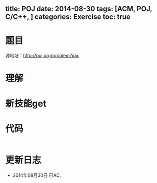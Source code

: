 ﻿title: POJ 
date: 2014-08-30 
tags: [ACM, POJ, C/C++, ]
categories: Exercise
toc: true
---
# 题目	
源地址：http://poj.org/problem?id=

# 理解

<!-- more -->

# 新技能get

# 代码
```
```

# 更新日志
- 2014年08月30日 已AC。